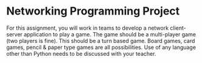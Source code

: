 # Networking Programming Project
For this assignment, you will work in teams to develop a network client-server application to play a game.  The game should be a multi-player game (two players is fine).  This should be a turn based game.  Board games, card games, pencil & paper type games are all possibilities.  Use of any language other than Python needs to be discussed with your teacher.
